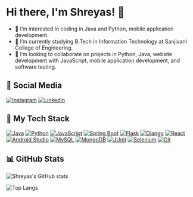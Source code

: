 # Hi there, I'm Shreyas! 👋

- 👀 I’m interested in coding in Java and Python, mobile application development.
- 🌱 I’m currently studying B.Tech in Information Technology at Sanjivani College of Engineering.
- 💞️ I’m looking to collaborate on projects in Python, Java, website development with JavaScript, mobile application development, and software testing.

## 📱 Social Media

[![Instagram](https://img.shields.io/badge/-Instagram-E4405F?style=flat&logo=instagram&logoColor=white)](https://www.instagram.com/shreyyas03/)
[![LinkedIn](https://img.shields.io/badge/-LinkedIn-0077B5?style=flat&logo=linkedin&logoColor=white)](https://www.linkedin.com/in/shreyas-ghodake-268274203/)

## 🔧 My Tech Stack

[![Java](https://img.shields.io/badge/-Java-007396?style=flat&logo=java&logoColor=white)](https://www.java.com/)
[![Python](https://img.shields.io/badge/-Python-3776AB?style=flat&logo=python&logoColor=white)](https://www.python.org/)
[![JavaScript](https://img.shields.io/badge/-JavaScript-F7DF1E?style=flat&logo=javascript&logoColor=black)](https://www.javascript.com/)
[![Spring Boot](https://img.shields.io/badge/-Spring%20Boot-6DB33F?style=flat&logo=spring&logoColor=white)](https://spring.io/projects/spring-boot)
[![Flask](https://img.shields.io/badge/-Flask-000000?style=flat&logo=flask&logoColor=white)](https://flask.palletsprojects.com/)
[![Django](https://img.shields.io/badge/-Django-092E20?style=flat&logo=django&logoColor=white)](https://www.djangoproject.com/)
[![React](https://img.shields.io/badge/-React-61DAFB?style=flat&logo=react&logoColor=white)](https://reactjs.org/)
[![Android Studio](https://img.shields.io/badge/-Android%20Studio-3DDC84?style=flat&logo=android&logoColor=white)](https://developer.android.com/studio)
[![MySQL](https://img.shields.io/badge/-MySQL-4479A1?style=flat&logo=mysql&logoColor=white)](https://www.mysql.com/)
[![MongoDB](https://img.shields.io/badge/-MongoDB-47A248?style=flat&logo=mongodb&logoColor=white)](https://www.mongodb.com/)
[![JUnit](https://img.shields.io/badge/-JUnit-25A162?style=flat&logo=junit&logoColor=white)](https://junit.org/)
[![Selenium](https://img.shields.io/badge/-Selenium-43B02A?style=flat&logo=selenium&logoColor=white)](https://www.selenium.dev/)
[![Git](https://img.shields.io/badge/-Git-F05032?style=flat&logo=git&logoColor=white)](https://git-scm.com/)

## 📊 GitHub Stats

![Shreyas's GitHub stats](https://github-readme-stats.vercel.app/api?username=shreyas-codes25&show_icons=true&theme=onedark)

![Top Langs](https://github-readme-stats.vercel.app/api/top-langs/?username=shreyas-codes25&layout=compact&theme=onedark)
